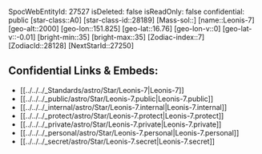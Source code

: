 ﻿---
location:
- 16.76
- -151.825
- 2000
tags:
- astro/Star
type: Star
---

SpocWebEntityId: 27527
isDeleted: false
isReadOnly: false
confidential: public
[star-class::A0]
[star-class-id::28189]
[Mass-sol::]
[name::Leonis-7]
[geo-alt::2000]
[geo-lon::151.825]
[geo-lat::16.76]
[geo-lon-v::0]
[geo-lat-v::-0.01]
[bright-min::35]
[bright-max::35]
[Zodiac-index::7]
[ZodiacId::28128]
[NextStarId::27250]



## Confidential Links & Embeds: 
- [[../../../_Standards/astro/Star/Leonis-7|Leonis-7]] 
- [[../../../_public/astro/Star/Leonis-7.public|Leonis-7.public]] 
- [[../../../_internal/astro/Star/Leonis-7.internal|Leonis-7.internal]] 
- [[../../../_protect/astro/Star/Leonis-7.protect|Leonis-7.protect]] 
- [[../../../_private/astro/Star/Leonis-7.private|Leonis-7.private]] 
- [[../../../_personal/astro/Star/Leonis-7.personal|Leonis-7.personal]] 
- [[../../../_secret/astro/Star/Leonis-7.secret|Leonis-7.secret]] 
